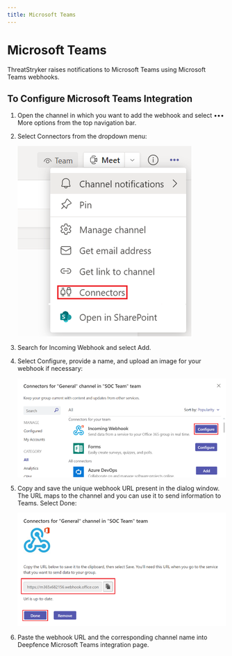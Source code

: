```yaml
---
title: Microsoft Teams
---
```


# Microsoft Teams

ThreatStryker raises notifications to Microsoft Teams using Microsoft Teams webhooks.

## To Configure Microsoft Teams Integration

1. Open the channel in which you want to add the webhook and select ••• More options from the top navigation bar.
2. Select Connectors from the dropdown menu:

   ![Microsoft Teams](../img/integrations-teams-1.png)

3. Search for Incoming Webhook and select Add.
4. Select Configure, provide a name, and upload an image for your webhook if necessary:

   ![Microsoft Teams](../img/integrations-teams-2.png)

5. Copy and save the unique webhook URL present in the dialog window. The URL maps to the channel and you can use it to send information to Teams. Select Done:

   ![Microsoft Teams](../img/integrations-teams-3.png)

6. Paste the webhook URL and the corresponding channel name into Deepfence Microsoft Teams integration page.
